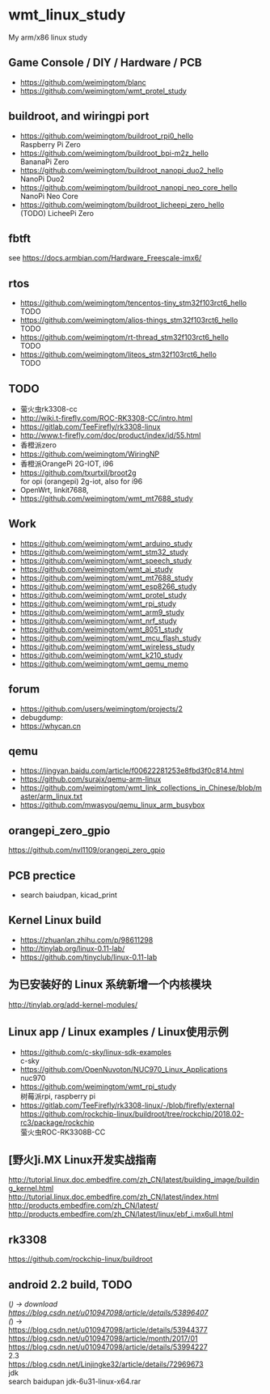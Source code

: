 # wmt_linux_study
My arm/x86 linux study  

## Game Console / DIY / Hardware / PCB      
* https://github.com/weimingtom/blanc  
* https://github.com/weimingtom/wmt_protel_study  

## buildroot, and wiringpi port    
* https://github.com/weimingtom/buildroot_rpi0_hello  
Raspberry Pi Zero    
* https://github.com/weimingtom/buildroot_bpi-m2z_hello  
BananaPi Zero  
* https://github.com/weimingtom/buildroot_nanopi_duo2_hello  
NanoPi Duo2  
* https://github.com/weimingtom/buildroot_nanopi_neo_core_hello  
NanoPi Neo Core  
* https://github.com/weimingtom/buildroot_licheepi_zero_hello  
(TODO) LicheePi Zero    

## fbtft  
see https://docs.armbian.com/Hardware_Freescale-imx6/  

## rtos  
* https://github.com/weimingtom/tencentos-tiny_stm32f103rct6_hello  
TODO  
* https://github.com/weimingtom/alios-things_stm32f103rct6_hello  
TODO  
* https://github.com/weimingtom/rt-thread_stm32f103rct6_hello  
TODO  
* https://github.com/weimingtom/liteos_stm32f103rct6_hello  
TODO  

## TODO  
* 萤火虫rk3308-cc    
* http://wiki.t-firefly.com/ROC-RK3308-CC/intro.html  
* https://gitlab.com/TeeFirefly/rk3308-linux  
* http://www.t-firefly.com/doc/product/index/id/55.html  
* 香橙派zero    
* https://github.com/weimingtom/WiringNP  
* 香橙派OrangePi 2G-IOT, i96    
* https://github.com/txurtxil/broot2g  
for opi (orangepi) 2g-iot, also for i96  
* OpenWrt, linkit7688, 
* https://github.com/weimingtom/wmt_mt7688_study  

## Work  
* https://github.com/weimingtom/wmt_arduino_study  
* https://github.com/weimingtom/wmt_stm32_study  
* https://github.com/weimingtom/wmt_speech_study  
* https://github.com/weimingtom/wmt_ai_study  
* https://github.com/weimingtom/wmt_mt7688_study   
* https://github.com/weimingtom/wmt_esp8266_study  
* https://github.com/weimingtom/wmt_protel_study  
* https://github.com/weimingtom/wmt_rpi_study  
* https://github.com/weimingtom/wmt_arm9_study  
* https://github.com/weimingtom/wmt_nrf_study  
* https://github.com/weimingtom/wmt_8051_study  
* https://github.com/weimingtom/wmt_mcu_flash_study  
* https://github.com/weimingtom/wmt_wireless_study  
* https://github.com/weimingtom/wmt_k210_study  
* https://github.com/weimingtom/wmt_qemu_memo  

## forum  
* https://github.com/users/weimingtom/projects/2  
* debugdump:  
* https://whycan.cn   

## qemu  
* https://jingyan.baidu.com/article/f00622281253e8fbd3f0c814.html  
* https://github.com/surajx/qemu-arm-linux  
* https://github.com/weimingtom/wmt_link_collections_in_Chinese/blob/master/arm_linux.txt  
* https://github.com/mwasyou/qemu_linux_arm_busybox  

## orangepi_zero_gpio  
https://github.com/nvl1109/orangepi_zero_gpio  

## PCB prectice    
* search baiudpan, kicad_print  

## Kernel Linux build  
* https://zhuanlan.zhihu.com/p/98611298  
* http://tinylab.org/linux-0.11-lab/  
* https://github.com/tinyclub/linux-0.11-lab  

## 为已安装好的 Linux 系统新增一个内核模块  
http://tinylab.org/add-kernel-modules/  

## Linux app / Linux examples / Linux使用示例  
* https://github.com/c-sky/linux-sdk-examples  
c-sky  
* https://github.com/OpenNuvoton/NUC970_Linux_Applications  
nuc970  
* https://github.com/weimingtom/wmt_rpi_study  
树莓派rpi, raspberry pi  
* https://gitlab.com/TeeFirefly/rk3308-linux/-/blob/firefly/external  
https://github.com/rockchip-linux/buildroot/tree/rockchip/2018.02-rc3/package/rockchip  
萤火虫ROC-RK3308B-CC  

## [野火]i.MX Linux开发实战指南  
http://tutorial.linux.doc.embedfire.com/zh_CN/latest/building_image/building_kernel.html  
http://tutorial.linux.doc.embedfire.com/zh_CN/latest/index.html  
http://products.embedfire.com/zh_CN/latest/  
http://products.embedfire.com/zh_CN/latest/linux/ebf_i.mx6ull.html  

## rk3308  
https://github.com/rockchip-linux/buildroot  

## android 2.2 build, TODO        
(*) -> download  
https://blog.csdn.net/u010947098/article/details/53896407  
(*) ->  
https://blog.csdn.net/u010947098/article/details/53944377  
https://blog.csdn.net/u010947098/article/month/2017/01  
https://blog.csdn.net/u010947098/article/details/53994227  
2.3  
https://blog.csdn.net/Linjingke32/article/details/72969673  
jdk  
search baidupan jdk-6u31-linux-x64.rar  
